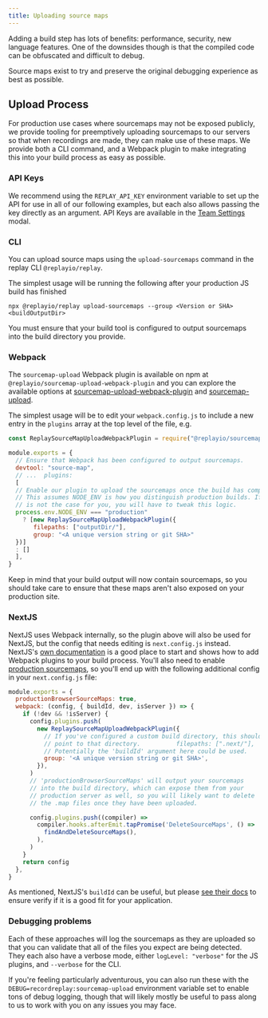 ```yaml
---
title: Uploading source maps
---
```


Adding a build step has lots of benefits: performance, security, new language features. One of the downsides though is that the compiled code can be obfuscated and difficult to debug.

Source maps exist to try and preserve the original debugging experience as best as possible.

## Upload Process

For production use cases where sourcemaps may not be exposed publicly, we provide tooling for preemptively uploading sourcemaps to our servers so that when recordings are made, they can make use of these maps. We provide both a CLI command, and a Webpack plugin to make integrating this into your build process as easy as possible.

### API Keys

We recommend using the `REPLAY_API_KEY` environment variable to set up the API for use in all of our following examples, but each also allows passing the key directly as an argument. API Keys are available in the [Team Settings](/ci-workflows/generate-api-key) modal.

### CLI

You can upload source maps using the `upload-sourcemaps` command in the replay CLI `@replayio/replay`.

The simplest usage will be running the following after your production JS build has finished

`npx @replayio/replay upload-sourcemaps --group <Version or SHA> <buildOutputDir>`

You must ensure that your build tool is configured to output sourcemaps into the build directory you provide.

### Webpack

The `sourcemap-upload` Webpack plugin is available on npm at `@replayio/sourcemap-upload-webpack-plugin` and you can explore the available options at [sourcemap-upload-webpack-plugin](https://github.com/replayio/replay-cli/tree/main/packages/sourcemap-upload-webpack-plugin) and [sourcemap-upload](https://github.com/replayio/replay-cli/tree/main/packages/sourcemap-upload).

The simplest usage will be to edit your `webpack.config.js` to include a new entry in the `plugins` array at the top level of the file, e.g.

```javascript
const ReplaySourceMapUploadWebpackPlugin = require("@replayio/sourcemap-upload-webpack-plugin");

module.exports = {
  // Ensure that Webpack has been configured to output sourcemaps.
  devtool: "source-map",
  // ...  plugins:
  [
  // Enable our plugin to upload the sourcemaps once the build has completed.
  // This assumes NODE_ENV is how you distinguish production builds. If that
  // is not the case for you, you will have to tweak this logic.
  process.env.NODE_ENV === "production"
    ? [new ReplaySourceMapUploadWebpackPlugin({
       filepaths: ["outputDir/"],
       group: "<A unique version string or git SHA>"
  })]
  : []
  ],
}
```

Keep in mind that your build output will now contain sourcemaps, so you should take care to ensure that these maps aren't also exposed on your production site.

### NextJS

NextJS uses Webpack internally, so the plugin above will also be used for NextJS, but the config that needs editing is `next.config.js` instead. NextJS's [own documentation](https://nextjs.org/docs/api-reference/next.config.js/custom-webpack-config) is a good place to start and shows how to add Webpack plugins to your build process. You'll also need to enable [production sourcemaps](https://nextjs.org/docs/advanced-features/source-maps), so you'll end up with the following additional config in your `next.config.js` file:

```javascript
module.exports = {
  productionBrowserSourceMaps: true,
  webpack: (config, { buildId, dev, isServer }) => {
    if (!dev && !isServer) {
      config.plugins.push(
        new ReplaySourceMapUploadWebpackPlugin({
          // If you've configured a custom build directory, this should
          // point to that directory.          filepaths: [".next/"],
          // Potentially the 'buildId' argument here could be used.
          group: '<A unique version string or git SHA>',
        }),
      )
      // 'productionBrowserSourceMaps' will output your sourcemaps
      // into the build directory, which can expose them from your
      // production server as well, so you will likely want to delete
      // the .map files once they have been uploaded.

      config.plugins.push((compiler) =>
        compiler.hooks.afterEmit.tapPromise('DeleteSourceMaps', () =>
          findAndDeleteSourceMaps(),
        ),
      )
    }
    return config
  },
}
```

As mentioned, NextJS's `buildId` can be useful, but please [see their docs](https://nextjs.org/docs/api-reference/next.config.js/configuring-the-build-id) to ensure verify if it is a good fit for your application.

### Debugging problems

Each of these approaches will log the sourcemaps as they are uploaded so that you can validate that all of the files you expect are being detected. They each also have a verbose mode, either `logLevel: "verbose"` for the JS plugins, and `--verbose` for the CLI.

If you're feeling particularly adventurous, you can also run these with the `DEBUG=recordreplay:sourcemap-upload` environment variable set to enable tons of debug logging, though that will likely mostly be useful to pass along to us to work with you on any issues you may face.

